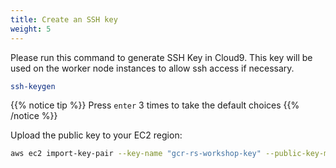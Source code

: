 ```yaml
---
title: Create an SSH key
weight: 5
---
```


Please run this command to generate SSH Key in Cloud9. This key will be used on the worker node instances to allow ssh access if necessary.

```sh
ssh-keygen
```

{{% notice tip %}}
Press `enter` 3 times to take the default choices
{{% /notice %}}

Upload the public key to your EC2 region:

```sh
aws ec2 import-key-pair --key-name "gcr-rs-workshop-key" --public-key-material file://~/.ssh/id_rsa.pub